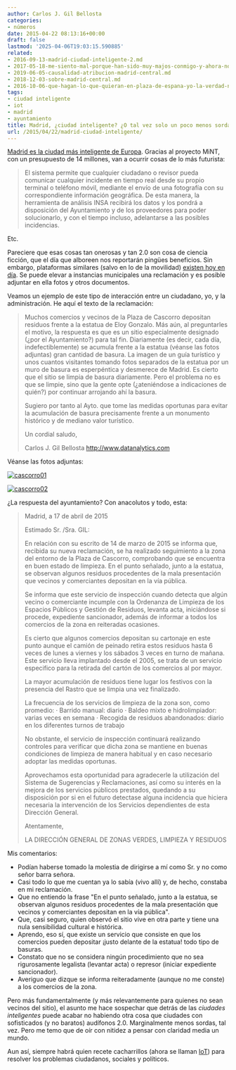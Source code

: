 ```yaml
---
author: Carlos J. Gil Bellosta
categories:
- números
date: 2015-04-22 08:13:16+00:00
draft: false
lastmod: '2025-04-06T19:03:15.590885'
related:
- 2016-09-13-madrid-ciudad-inteligente-2.md
- 2017-05-18-me-siento-mal-porque-han-sido-muy-majos-conmigo-y-ahora-no-se-que-hacer-con-lo-que-me-han-mandado.md
- 2019-06-05-causalidad-atribucion-madrid-central.md
- 2018-12-03-sobre-madrid-central.md
- 2016-10-06-que-hagan-lo-que-quieran-en-plaza-de-espana-yo-la-verdad-no-tengo-tiempo-para-leer-350-mb-de-documentacion.md
tags:
- ciudad inteligente
- iot
- madrid
- ayuntamiento
title: Madrid, ¿ciudad inteligente? ¿O tal vez solo un poco menos sorda?
url: /2015/04/22/madrid-ciudad-inteligente/
---
```


[Madrid es la ciudad más inteligente de Europa](https://inarquia.es/el-proyecto-mint-convertira-a-madrid-en-la-ciudad-mas-inteligente-de-europa/). Gracias al proyecto MiNT, con un presupuesto de 14 millones, van a ocurrir cosas de lo más futurista:

>El sistema permite que cualquier ciudadano o revisor pueda comunicar cualquier incidente en tiempo real desde su propio terminal o teléfono móvil, mediante el envío de una fotografía con su correspondiente información geográfica. De esta manera, la herramienta de análisis INSA recibirá los datos y los pondrá a disposición del Ayuntamiento y de los proveedores para poder solucionarlo, y con el tiempo incluso, adelantarse a las posibles incidencias.

Etc.

Pareciere que esas cosas tan onerosas y tan 2.0 son cosa de ciencia ficción, que el día que alboreen nos reportarán pingües beneficios. Sin embargo, plataformas similares (salvo en lo de la movilidad) [existen hoy en día](http://www.madrid.es/portales/munimadrid/es/Inicio/Ayuntamiento/Contactar/Sugerencias-y-reclamaciones?vgnextchannel=5eadc1ab4fd86210VgnVCM2000000c205a0aRCRD). Se puede elevar a instancias municipales una reclamación y es posible adjuntar en ella fotos y otros documentos.

Veamos un ejemplo de este tipo de interacción entre un ciudadano, yo, y la administración. He aquí el texto de la reclamación:

>Muchos comercios y vecinos de la Plaza de Cascorro depositan residuos frente a la estatua de Eloy Gonzalo. Más aún, al preguntarles el motivo, la respuesta es que es un sitio especialmente designado (¿por el Ayuntamiento?) para tal fin. Diariamente (es decir, cada día, indefectiblemente) se acumula frente a la estatua (véanse las fotos adjuntas) gran cantidad de basura. La imagen de un guía turístico y unos cuantos visitantes tomando fotos separados de la estatua por un muro de basura es esperpéntica y desmerece de Madrid. Es cierto que el sitio se limpia de basura diariamente. Pero el problema no es que se limpie, sino que la gente opte (¿ateniéndose a indicaciones de quién?) por continuar arrojando ahí la basura.
>
>Sugiero por tanto al Ayto. que tome las medidas oportunas para evitar la acumulación de basura precisamente frente a un monumento histórico y de mediano valor turístico.
>
>Un cordial saludo,
>
>Carlos J. Gil Bellosta
>http://www.datanalytics.com

Véanse las fotos adjuntas:

[![cascorro01](/wp-uploads/2015/04/cascorro01.jpg)
](/wp-uploads/2015/04/cascorro01.jpg)

[![cascorro02](/wp-uploads/2015/04/cascorro02.jpg)
](/wp-uploads/2015/04/cascorro02.jpg)

¿La respuesta del ayuntamiento? Con anacolutos y todo, esta:

>Madrid, a 17 de abril de 2015
>
>Estimado Sr. /Sra. GIL:
>
>En relación con su escrito de 14 de marzo de 2015 se informa que, recibida su nueva reclamación, se ha realizado seguimiento a la zona del entorno de  la Plaza de Cascorro, comprobando que se encuentra en buen estado de limpieza. En el punto señalado, junto a la estatua, se observan algunos  residuos procedentes de la mala presentación que vecinos y comerciantes depositan en la vía pública.
>
>Se informa que este servicio de inspección cuando detecta que algún vecino o comerciante incumple con la Ordenanza de Limpieza de los Espacios Públicos y Gestión de Residuos, levanta acta, iniciándose si procede, expediente sancionador, además de informar a todos los comercios de la zona en reiteradas ocasiones.
>
>Es cierto que algunos comercios depositan su cartonaje en este punto aunque el camión de peinado retira estos residuos hasta 6 veces de lunes a viernes y los sábados 3 veces en turno de mañana. Este servicio lleva implantado desde el 2005, se trata de un servicio especifico para la retirada del cartón de los comercios al por mayor.
>
>La mayor acumulación de residuos tiene lugar los festivos con la presencia del Rastro que se limpia una vez finalizado.
>
>La frecuencia de los servicios de limpieza de la zona son, como promedio:
>· Barrido manual: diario
>· Baldeo mixto e hidrolimpiador: varias veces en semana
>· Recogida de residuos abandonados: diario  en los diferentes turnos de trabajo
>
>No obstante, el servicio de inspección continuará realizando controles para verificar que dicha zona se mantiene en buenas condiciones de limpieza de manera habitual y en caso necesario adoptar las medidas oportunas.
>
>Aprovechamos esta oportunidad para agradecerle la utilización del Sistema de Sugerencias y Reclamaciones, así como su interés en la mejora de los servicios públicos prestados, quedando a su disposición por si en el futuro detectase alguna incidencia que hiciera necesaria la intervención de los Servicios dependientes de esta Dirección General.
>
>Atentamente,
>
>LA DIRECCIÓN GENERAL DE ZONAS VERDES, LIMPIEZA Y RESIDUOS

Mis comentarios:

* Podían haberse tomado la molestia de dirigirse a mí como Sr. y no como señor barra señora.
* Casi todo lo que me cuentan ya lo sabía (vivo allí) y, de hecho, constaba en mi reclamación.
* Que no entiendo la frase "En el punto señalado, junto a la estatua, se observan algunos residuos procedentes de la mala presentación que vecinos y comerciantes depositan en la vía pública".
* Que, casi seguro, quien observó el sitio vive en otra parte y tiene una nula sensibilidad cultural e histórica.
* Aprendo, eso sí, que existe un servicio que consiste en que los comercios pueden depositar ¡justo delante de la estatua! todo tipo de basuras.
* Constato que no se considera ningún procedimiento que no sea rigurosamente legalista (levantar acta) o represor (iniciar expediente sancionador).
* Averiguo que dizque se informa reiteradamente (aunque no me conste) a los comercios de la zona.

Pero más fundamentalmente (y más relevantemente para quienes no sean vecinos del sitio), el asunto me hace sospechar que detrás de las  _ciudades inteligentes_ puede acabar no habiendo otra cosa que ciudades con sofisticados (y no baratos) audífonos 2.0. Marginalmente menos sordas, tal vez. Pero me temo que de oír con nitidez a pensar con claridad media un mundo.

Aun así, siempre habrá quien recete cacharrillos (ahora se llaman [IoT](http://es.wikipedia.org/wiki/Internet_de_las_cosas)) para resolver los problemas ciudadanos, sociales y políticos.